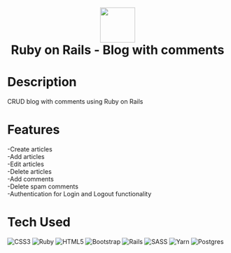 <div align="center">
      <h1> <img src="https://github.com/justinbanaga/blog" width="80px"><br/>Ruby on Rails - Blog with comments</h1>
     </div>


# Description
CRUD blog with comments using Ruby on Rails

# Features
-Create articles <br>
-Add articles <br>
-Edit articles <br>
-Delete articles <br>
-Add comments <br>
-Delete spam comments <br>
-Authentication for Login and Logout functionality <br>

# Tech Used
 ![CSS3](https://img.shields.io/badge/css3-%231572B6.svg?style=for-the-badge&logo=css3&logoColor=white) ![Ruby](https://img.shields.io/badge/ruby-%23CC342D.svg?style=for-the-badge&logo=ruby&logoColor=white) ![HTML5](https://img.shields.io/badge/html5-%23E34F26.svg?style=for-the-badge&logo=html5&logoColor=white) ![Bootstrap](https://img.shields.io/badge/bootstrap-%23563D7C.svg?style=for-the-badge&logo=bootstrap&logoColor=white) ![Rails](https://img.shields.io/badge/rails-%23CC0000.svg?style=for-the-badge&logo=ruby-on-rails&logoColor=white) ![SASS](https://img.shields.io/badge/SASS-hotpink.svg?style=for-the-badge&logo=SASS&logoColor=white) ![Yarn](https://img.shields.io/badge/yarn-%232C8EBB.svg?style=for-the-badge&logo=yarn&logoColor=white) ![Postgres](https://img.shields.io/badge/postgres-%23316192.svg?style=for-the-badge&logo=postgresql&logoColor=white)
      

<!-- </> with 💛 by readMD (https://readmd.itsvg.in) -->
    

